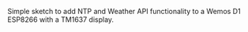 Simple sketch to add NTP and Weather API functionality to a Wemos D1 ESP8266 with a TM1637 display.
